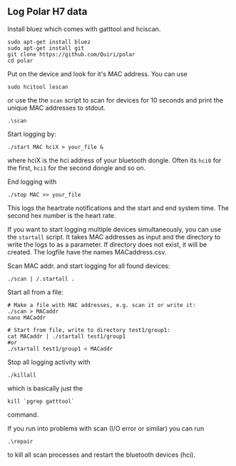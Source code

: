 ## Log Polar H7 data

Install bluez which comes with gatttool and hciscan.

```
sudo apt-get install bluez
sudo apt-get install git
git clone https://github.com/Quiri/polar
cd polar
```

Put on the device and look for it's MAC address. You can use

```
sudo hcitool lescan
```

or use the the `scan` script to scan for devices for 10 seconds and print the unique MAC addresses to stdout.

```
.\scan
```

Start logging by:
```
./start MAC hciX > your_file &
```
where hciX is the hci address of your bluetooth dongle. Often its `hci0` for the first, `hci1` for the second dongle and so on.


End logging with
```
./stop MAC >> your_file
```

This logs the heartrate notifications and the start and end system time.
The second hex number is the heart rate.


If you want to start logging multiple devices simultaneously, you can use the `startall` script. It takes MAC addresses as input and the directory to write the logs to as a parameter. If directory does not exist, it will be created. The logfile have the names MACaddress.csv.

Scan MAC addr. and start logging for all found devices:
```
./scan | /.startall .
```

Start all from a file:
```
# Make a file with MAC addresses, e.g. scan it or write it:
./scan > MACaddr
nano MACaddr

# Start from file, write to directory test1/group1:
cat MACaddr | ./startall test1/group1
#or
./startall test1/group1 < MACaddr
```

Stop all logging activity with
```
./killall
```

which is basically just the
```
kill `pgrep gatttool`
```
command.

If you run into problems with scan (I/O error or similar) you can run 
```
.\repair
```
to kill all scan processes and restart the bluetooth devices (hci).
